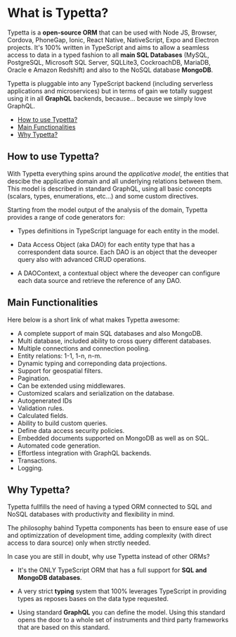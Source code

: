 # What is Typetta?

Typetta is a **open-source ORM** that can be used with Node JS, Browser, Cordova, PhoneGap, Ionic, React Native, NativeScript, Expo and Electron projects. It's 100% written in TypeScript and aims to allow a seamless access to data in a typed fashion to all **main SQL Databases** (MySQL, PostgreSQL, Microsoft SQL Server, SQLLite3, CockroachDB, MariaDB, Oracle e Amazon Redshift) and also to the NoSQL database **MongoDB**.

Typetta is pluggable into any TypeScript backend (including serverless applications and microservices) but in terms of gain we totally suggest using it in all **GraphQL** backends, because... because we simply love GraphQL.

  - [How to use Typetta?](#how-to-use-typetta)
  - [Main Functionalities](#main-functionalities)
  - [Why Typetta?](#why-typetta)
  
## How to use Typetta?
With Typetta everything spins around the *applicative model*, the entities that descibe the applicative domain and all underlying relations between them. This model is described in standard GraphQL, using all basic concepts (scalars, types, enumerations, etc...) and some custom directives.

Starting from the model output of the analysis of the domain, Typetta provides a range of code generators for:

- Types definitions in TypeScript language for each entity in the model.

- Data Access Object (aka DAO) for each entity type that has a correspondent data source. Each DAO is an object that the deveoper query also with advanced CRUD operations.

- A DAOContext, a contextual object where the deveoper can configure each data source and retrieve the reference of any DAO.

## Main Functionalities

Here below is a short link of what makes Typetta awesome:

- A complete support of main SQL databases and also MongoDB.
- Multi database, included ability to cross query different databases.
- Multiple connections and connection pooling.
- Entity relations: 1-1, 1-n, n-m.
- Dynamic typing and correponding data projections.
- Support for geospatial filters.
- Pagination.
- Can be extended using middlewares.
- Customized scalars and serialization on the database.
- Autogenerated IDs
- Validation rules.
- Calculated fields.
- Ability to build custom queries.
- Define data access security policies.
- Embedded documents supported on MongoDB as well as on SQL.
- Automated code generation.
- Effortless integration with GraphQL backends.
- Transactions.
- Logging.

## Why Typetta?

Typetta fullfills the need of having a typed ORM connected to SQL and NoSQL databases with productivity and flexibility in mind.

The philosophy bahind Typetta components has been to ensure ease of use and optimizzation of development time, adding complexity (with direct access to dara source) only when strctly needed.

In case you are still in doubt, why use Typetta instead of other ORMs?

- It's the ONLY TypeScript ORM that has a full support for **SQL and MongoDB databases**.
  
- A very strict **typing** system that 100% leverages TypeScript in providing types as reposes bases on the data type requested.

- Using standard **GraphQL** you can define the model. Using this standard opens the door  to a whole set of instruments and third party frameworks that are based on this standard.

